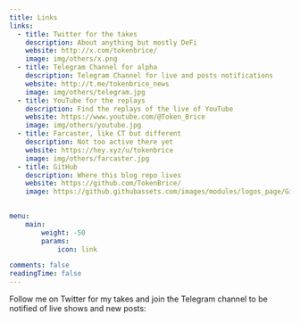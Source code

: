 ```yaml
---
title: Links
links:
  - title: Twitter for the takes
    description: About anything but mostly DeFi
    website: http://x.com/tokenbrice/
    image: img/others/x.png
  - title: Telegram Channel for alpha
    description: Telegram Channel for live and posts notifications
    website: http://t.me/tokenbrice_news
    image: img/others/telegram.jpg
  - title: YouTube for the replays
    description: Find the replays of the live of YouTube
    website: https://www.youtube.com/@Token_Brice 
    image: img/others/youtube.jpg
  - title: Farcaster, like CT but different
    description: Not too active there yet
    website: https://hey.xyz/u/tokenbrice
    image: img/others/farcaster.jpg
  - title: GitHub
    description: Where this blog repo lives
    website: https://github.com/TokenBrice/
    image: https://github.githubassets.com/images/modules/logos_page/GitHub-Mark.png

   
menu:
    main: 
        weight: -50
        params:
            icon: link

comments: false
readingTime: false
---
```


Follow me on Twitter for my takes and join the Telegram channel to be notified of live shows and new posts: